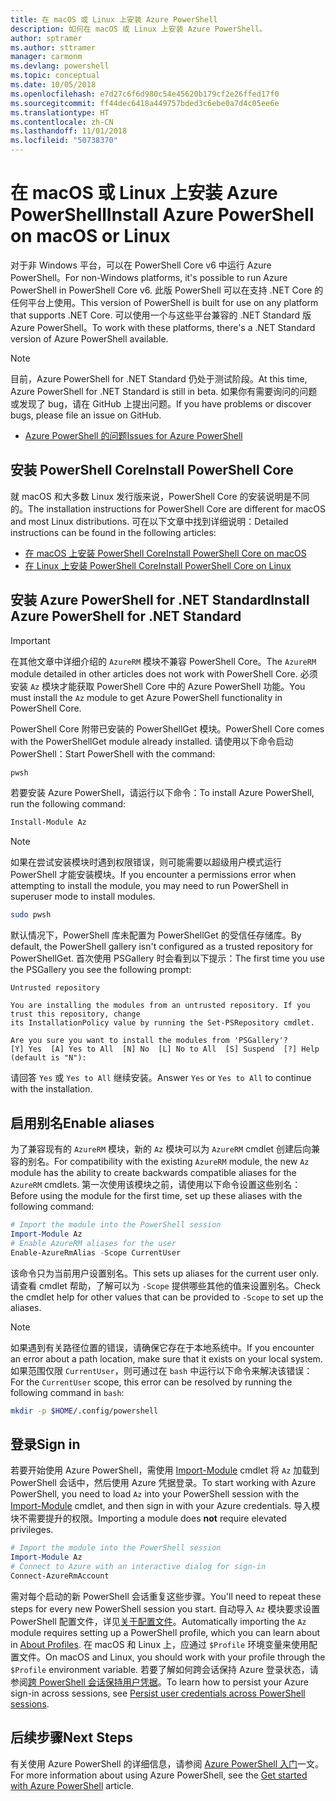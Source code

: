 ```yaml
---
title: 在 macOS 或 Linux 上安装 Azure PowerShell
description: 如何在 macOS 或 Linux 上安装 Azure PowerShell。
author: sptramer
ms.author: sttramer
manager: carmonm
ms.devlang: powershell
ms.topic: conceptual
ms.date: 10/05/2018
ms.openlocfilehash: e7d27c6f6d980c54e45620b179cf2e26ffed17f0
ms.sourcegitcommit: ff44dec6418a449757bded3c6ebe0a7d4c05ee6e
ms.translationtype: HT
ms.contentlocale: zh-CN
ms.lasthandoff: 11/01/2018
ms.locfileid: "50738370"
---
```

# <a name="install-azure-powershell-on-macos-or-linux"></a><span data-ttu-id="0a577-103">在 macOS 或 Linux 上安装 Azure PowerShell</span><span class="sxs-lookup"><span data-stu-id="0a577-103">Install Azure PowerShell on macOS or Linux</span></span>

<span data-ttu-id="0a577-104">对于非 Windows 平台，可以在 PowerShell Core v6 中运行 Azure PowerShell。</span><span class="sxs-lookup"><span data-stu-id="0a577-104">For non-Windows platforms, it's possible to run Azure PowerShell in PowerShell Core v6.</span></span> <span data-ttu-id="0a577-105">此版 PowerShell 可以在支持 .NET Core 的任何平台上使用。</span><span class="sxs-lookup"><span data-stu-id="0a577-105">This version of PowerShell is built for use on any platform that supports .NET Core.</span></span> <span data-ttu-id="0a577-106">可以使用一个与这些平台兼容的 .NET Standard 版 Azure PowerShell。</span><span class="sxs-lookup"><span data-stu-id="0a577-106">To work with these platforms, there's a .NET Standard version of Azure PowerShell available.</span></span>

> [!NOTE]
> <span data-ttu-id="0a577-107">目前，Azure PowerShell for .NET Standard 仍处于测试阶段。</span><span class="sxs-lookup"><span data-stu-id="0a577-107">At this time, Azure PowerShell for .NET Standard is still in beta.</span></span>
> <span data-ttu-id="0a577-108">如果你有需要询问的问题或发现了 bug，请在 GitHub 上提出问题。</span><span class="sxs-lookup"><span data-stu-id="0a577-108">If you have problems or discover bugs, please file an issue on GitHub.</span></span>
>
> * [<span data-ttu-id="0a577-109">Azure PowerShell 的问题</span><span class="sxs-lookup"><span data-stu-id="0a577-109">Issues for Azure PowerShell</span></span>](https://github.com/azure/azure-docs-powershell/issues)

## <a name="install-powershell-core"></a><span data-ttu-id="0a577-110">安装 PowerShell Core</span><span class="sxs-lookup"><span data-stu-id="0a577-110">Install PowerShell Core</span></span>

<span data-ttu-id="0a577-111">就 macOS 和大多数 Linux 发行版来说，PowerShell Core 的安装说明是不同的。</span><span class="sxs-lookup"><span data-stu-id="0a577-111">The installation instructions for PowerShell Core are different for macOS and most Linux distributions.</span></span>
<span data-ttu-id="0a577-112">可在以下文章中找到详细说明：</span><span class="sxs-lookup"><span data-stu-id="0a577-112">Detailed instructions can be found in the following articles:</span></span>

* [<span data-ttu-id="0a577-113">在 macOS 上安装 PowerShell Core</span><span class="sxs-lookup"><span data-stu-id="0a577-113">Install PowerShell Core on macOS</span></span>](/powershell/scripting/setup/installing-powershell-core-on-macos)
* [<span data-ttu-id="0a577-114">在 Linux 上安装 PowerShell Core</span><span class="sxs-lookup"><span data-stu-id="0a577-114">Install PowerShell Core on Linux</span></span>](/powershell/scripting/setup/installing-powershell-core-on-linux)

## <a name="install-azure-powershell-for-net-standard"></a><span data-ttu-id="0a577-115">安装 Azure PowerShell for .NET Standard</span><span class="sxs-lookup"><span data-stu-id="0a577-115">Install Azure PowerShell for .NET Standard</span></span>

> [!IMPORTANT]
> <span data-ttu-id="0a577-116">在其他文章中详细介绍的 `AzureRM` 模块不兼容 PowerShell Core。</span><span class="sxs-lookup"><span data-stu-id="0a577-116">The `AzureRM` module detailed in other articles does not work with PowerShell Core.</span></span>
> <span data-ttu-id="0a577-117">必须安装 `Az` 模块才能获取 PowerShell Core 中的 Azure PowerShell 功能。</span><span class="sxs-lookup"><span data-stu-id="0a577-117">You must install the `Az` module to get Azure PowerShell functionality in PowerShell Core.</span></span>

<span data-ttu-id="0a577-118">PowerShell Core 附带已安装的 PowerShellGet 模块。</span><span class="sxs-lookup"><span data-stu-id="0a577-118">PowerShell Core comes with the PowerShellGet module already installed.</span></span> <span data-ttu-id="0a577-119">请使用以下命令启动 PowerShell：</span><span class="sxs-lookup"><span data-stu-id="0a577-119">Start PowerShell with the command:</span></span>

```bash
pwsh
```

<span data-ttu-id="0a577-120">若要安装 Azure PowerShell，请运行以下命令：</span><span class="sxs-lookup"><span data-stu-id="0a577-120">To install Azure PowerShell, run the following command:</span></span>

```powershell
Install-Module Az
```

> [!NOTE]
> <span data-ttu-id="0a577-121">如果在尝试安装模块时遇到权限错误，则可能需要以超级用户模式运行 PowerShell 才能安装模块。</span><span class="sxs-lookup"><span data-stu-id="0a577-121">If you encounter a permissions error when attempting to install the module, you may need to run PowerShell in superuser mode to install modules.</span></span>
>
> ```bash
> sudo pwsh
> ```

<span data-ttu-id="0a577-122">默认情况下，PowerShell 库未配置为 PowerShellGet 的受信任存储库。</span><span class="sxs-lookup"><span data-stu-id="0a577-122">By default, the PowerShell gallery isn't configured as a trusted repository for PowerShellGet.</span></span> <span data-ttu-id="0a577-123">首次使用 PSGallery 时会看到以下提示：</span><span class="sxs-lookup"><span data-stu-id="0a577-123">The first time you use the PSGallery you see the following prompt:</span></span>

```output
Untrusted repository

You are installing the modules from an untrusted repository. If you trust this repository, change
its InstallationPolicy value by running the Set-PSRepository cmdlet.

Are you sure you want to install the modules from 'PSGallery'?
[Y] Yes  [A] Yes to All  [N] No  [L] No to All  [S] Suspend  [?] Help (default is "N"):
```

<span data-ttu-id="0a577-124">请回答 `Yes` 或 `Yes to All` 继续安装。</span><span class="sxs-lookup"><span data-stu-id="0a577-124">Answer `Yes` or `Yes to All` to continue with the installation.</span></span>

## <a name="enable-aliases"></a><span data-ttu-id="0a577-125">启用别名</span><span class="sxs-lookup"><span data-stu-id="0a577-125">Enable aliases</span></span>

<span data-ttu-id="0a577-126">为了兼容现有的 `AzureRM` 模块，新的 `Az` 模块可以为 `AzureRM` cmdlet 创建后向兼容的别名。</span><span class="sxs-lookup"><span data-stu-id="0a577-126">For compatibility with the existing `AzureRM` module, the new `Az` module has the ability to create backwards compatible aliases for the `AzureRM` cmdlets.</span></span> <span data-ttu-id="0a577-127">第一次使用该模块之前，请使用以下命令设置这些别名：</span><span class="sxs-lookup"><span data-stu-id="0a577-127">Before using the module for the first time, set up these aliases with the following command:</span></span>

```powershell
# Import the module into the PowerShell session
Import-Module Az
# Enable AzureRM aliases for the user
Enable-AzureRmAlias -Scope CurrentUser
```

<span data-ttu-id="0a577-128">该命令只为当前用户设置别名。</span><span class="sxs-lookup"><span data-stu-id="0a577-128">This sets up aliases for the current user only.</span></span> <span data-ttu-id="0a577-129">请查看 cmdlet 帮助，了解可以为 `-Scope` 提供哪些其他的值来设置别名。</span><span class="sxs-lookup"><span data-stu-id="0a577-129">Check the cmdlet help for other values that can be provided to `-Scope` to set up the aliases.</span></span>

> [!NOTE]
> <span data-ttu-id="0a577-130">如果遇到有关路径位置的错误，请确保它存在于本地系统中。</span><span class="sxs-lookup"><span data-stu-id="0a577-130">If you encounter an error about a path location, make sure that it exists on your local system.</span></span> <span data-ttu-id="0a577-131">如果范围仅限 `CurrentUser`，则可通过在 `bash` 中运行以下命令来解决该错误：</span><span class="sxs-lookup"><span data-stu-id="0a577-131">For the `CurrentUser` scope, this error can be resolved by running the following command in `bash`:</span></span>
>
> ```bash
> mkdir -p $HOME/.config/powershell
> ```

## <a name="sign-in"></a><span data-ttu-id="0a577-132">登录</span><span class="sxs-lookup"><span data-stu-id="0a577-132">Sign in</span></span>

<span data-ttu-id="0a577-133">若要开始使用 Azure PowerShell，需使用 [Import-Module](/powershell/module/Microsoft.PowerShell.Core/Import-Module) cmdlet 将 `Az` 加载到 PowerShell 会话中，然后使用 Azure 凭据登录。</span><span class="sxs-lookup"><span data-stu-id="0a577-133">To start working with Azure PowerShell, you need to load `Az` into your PowerShell session with the [Import-Module](/powershell/module/Microsoft.PowerShell.Core/Import-Module) cmdlet, and then sign in with your Azure credentials.</span></span> <span data-ttu-id="0a577-134">导入模块不需要提升的权限。</span><span class="sxs-lookup"><span data-stu-id="0a577-134">Importing a module does __not__ require elevated privileges.</span></span>

```powershell
# Import the module into the PowerShell session
Import-Module Az
# Connect to Azure with an interactive dialog for sign-in
Connect-AzureRmAccount
```

<span data-ttu-id="0a577-135">需对每个启动的新 PowerShell 会话重复这些步骤。</span><span class="sxs-lookup"><span data-stu-id="0a577-135">You'll need to repeat these steps for every new PowerShell session you start.</span></span> <span data-ttu-id="0a577-136">自动导入 `Az` 模块要求设置 PowerShell 配置文件，详见[关于配置文件](/powershell/module/microsoft.powershell.core/about/about_profiles)。</span><span class="sxs-lookup"><span data-stu-id="0a577-136">Automatically importing the `Az` module requires setting up a PowerShell profile, which you can learn about in [About Profiles](/powershell/module/microsoft.powershell.core/about/about_profiles).</span></span>
<span data-ttu-id="0a577-137">在 macOS 和 Linux 上，应通过 `$Profile` 环境变量来使用配置文件。</span><span class="sxs-lookup"><span data-stu-id="0a577-137">On macOS and Linux, you should work with your profile through the `$Profile` environment variable.</span></span> <span data-ttu-id="0a577-138">若要了解如何跨会话保持 Azure 登录状态，请参阅[跨 PowerShell 会话保持用户凭据](context-persistence.md)。</span><span class="sxs-lookup"><span data-stu-id="0a577-138">To learn how to persist your Azure sign-in across sessions, see [Persist user credentials across PowerShell sessions](context-persistence.md).</span></span>

## <a name="next-steps"></a><span data-ttu-id="0a577-139">后续步骤</span><span class="sxs-lookup"><span data-stu-id="0a577-139">Next Steps</span></span>

<span data-ttu-id="0a577-140">有关使用 Azure PowerShell 的详细信息，请参阅 [Azure PowerShell 入门](get-started-azureps.md)一文。</span><span class="sxs-lookup"><span data-stu-id="0a577-140">For more information about using Azure PowerShell, see the [Get started with Azure PowerShell](get-started-azureps.md) article.</span></span>
